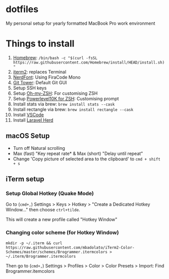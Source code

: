 # dotfiles
My personal setup for yearly formatted MacBook Pro work environment

# Things to install
1. [Homebrew](https://brew.sh): `/bin/bash -c "$(curl -fsSL https://raw.githubusercontent.com/Homebrew/install/HEAD/install.sh)"`
2. [iterm2](https://iterm2.com/): replaces Terminal
3. [NerdFont](https://www.nerdfonts.com/font-downloads): Using FiraCode Mono
4. [Git Tower](https://www.git-tower.com/mac): Default Git GUI
5. Setup SSH keys
6. Setup [Oh-my-ZSH](https://ohmyz.sh/#install): For customising ZSH
7. Setup [Powerlevel10K for ZSH](https://github.com/romkatv/powerlevel10k): Customising prompt
8. Install stats via brew: `brew install stats --cask`
9. Install rectangle via brew: `brew install rectangle --cask`
10. Install [VSCode](https://code.visualstudio.com/Download)
11. Install [Laravel Herd](https://herd.laravel.com/)

## macOS Setup
* Turn off Natural scrolling
* Max (fast) "Key repeat rate* & Max (short) "Delay until repeat"
* Change 'Copy picture of selected area to the clipboard' to `cmd + shift + s`

## iTerm setup

### Setup Global Hotkey (Quake Mode)
Go to (`cmd+,`) Settings > Keys > Hotkey > "Create a Dedicated Hotkey Window..." then choose `ctrl+tilde`.

This will create a new profile called "Hotkey Window"

### Changing color scheme (for Hotkey Window)
`mkdir -p ~/.iterm && curl https://raw.githubusercontent.com/mbadolato/iTerm2-Color-Schemes/master/schemes/Brogrammer.itermcolors > ~/.iterm/Brogrammer.itermcolors`

Then go to (`cmd+,`) Settings > Profiles > Color > Color Presets > Import: Find Brogrammer.itemcolors

